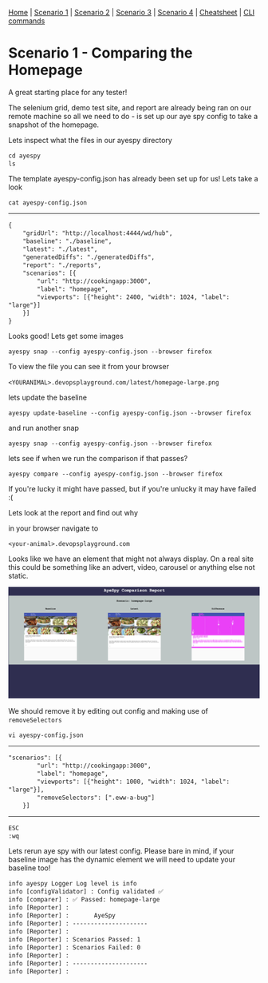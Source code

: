 [Home](../README.md) | 
[Scenario 1](scenario1.md) |
[Scenario 2](scenario2.md) |
[Scenario 3](scenario3.md) |
[Scenario 4](scenario4.md) |
[Cheatsheet](cheatsheet.md) |
[CLI commands](cli-commands.md) 

# Scenario 1 - Comparing the Homepage

A great starting place for any tester!

The selenium grid, demo test site, and report are already being ran on our remote machine so all we need to do - is set up our aye spy config to take a snapshot of the homepage.

Lets inspect what the files in our ayespy directory

    cd ayespy 
    ls

The template ayespy-config.json has already been set up for us! 
Lets take a look

    cat ayespy-config.json
-------------
    {
        "gridUrl": "http://localhost:4444/wd/hub",
        "baseline": "./baseline",
        "latest": "./latest",
        "generatedDiffs": "./generatedDiffs",
        "report": "./reports",
        "scenarios": [{
            "url": "http://cookingapp:3000",
            "label": "homepage",
            "viewports": [{"height": 2400, "width": 1024, "label": "large"}]
        }]
    }



Looks good! 
Lets get some images 

    ayespy snap --config ayespy-config.json --browser firefox 


To view the file you can see it from your browser

`<YOURANIMAL>.devopsplayground.com/latest/homepage-large.png`

lets update the baseline

    ayespy update-baseline --config ayespy-config.json --browser firefox

and run another snap

    ayespy snap --config ayespy-config.json --browser firefox

lets see if when we run the comparison if that passes?

    ayespy compare --config ayespy-config.json --browser firefox


If you're lucky it might have passed, but if you're unlucky it may have failed :(

Lets look at the report and find out why

in your browser navigate to
    
    <your-animal>.devopsplayground.com


Looks like we have an element that might not always display. On a real site this could be something like an advert, video, carousel or anything else not static.



![](/images/bug-report.png)


We should remove it by editing out config and making use of `removeSelectors`

    vi ayespy-config.json
----------------------
    "scenarios": [{
            "url": "http://cookingapp:3000",
            "label": "homepage",
            "viewports": [{"height": 1000, "width": 1024, "label": "large"}],
            "removeSelectors": [".eww-a-bug"]
        }]

------------
    ESC
    :wq

Lets rerun aye spy with our latest config. Please bare in mind, if your baseline image has the dynamic element we will need to update your baseline too!

    info ayespy Logger Log level is info
    info [configValidator] : Config validated ✅
    info [comparer] : ✅ Passed: homepage-large
    info [Reporter] :
    info [Reporter] :       AyeSpy
    info [Reporter] : ---------------------
    info [Reporter] :
    info [Reporter] : Scenarios Passed: 1
    info [Reporter] : Scenarios Failed: 0
    info [Reporter] :
    info [Reporter] : ---------------------
    info [Reporter] :


